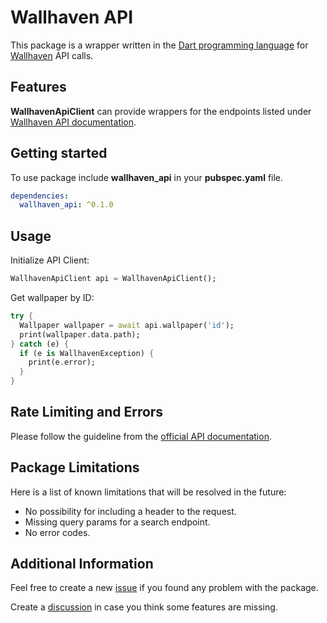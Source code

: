 <!-- 
This README describes the package. If you publish this package to pub.dev,
this README's contents appear on the landing page for your package.

For information about how to write a good package README, see the guide for
[writing package pages](https://dart.dev/guides/libraries/writing-package-pages). 

For general information about developing packages, see the Dart guide for
[creating packages](https://dart.dev/guides/libraries/create-library-packages)
and the Flutter guide for
[developing packages and plugins](https://flutter.dev/developing-packages). 
-->

# Wallhaven API

This package is a wrapper written in the [Dart programming language](https://dart.dev/) for [Wallhaven](https://wallhaven.cc) API calls.

## Features

**WallhavenApiClient** can provide wrappers for the endpoints listed under [Wallhaven API documentation](https://wallhaven.cc/help/api).

## Getting started

To use package include **wallhaven_api** in your **pubspec.yaml** file.

```yaml
dependencies:
  wallhaven_api: ^0.1.0
```

## Usage

Initialize API Client:

```dart
WallhavenApiClient api = WallhavenApiClient();
```

Get wallpaper by ID:

```dart
try {
  Wallpaper wallpaper = await api.wallpaper('id');
  print(wallpaper.data.path);
} catch (e) {
  if (e is WallhavenException) {
    print(e.error);
  }
}
```

## Rate Limiting and Errors

Please follow the guideline from the [official API documentation](https://wallhaven.cc/help/api#limits).

## Package Limitations

Here is a list of known limitations that will be resolved in the future:

- No possibility for including a header to the request.
- Missing query params for a search endpoint.
- No error codes.

## Additional Information

Feel free to create a new [issue](https://github.com/rozpo/wallhaven_api/issues/new) if you found any problem with the package.

Create a [discussion](https://github.com/rozpo/wallhaven_api/discussions/new/choose) in case you think some features are missing.
